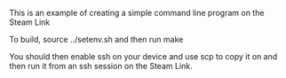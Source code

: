 
This is an example of creating a simple command line program on the Steam Link

To build, source ../setenv.sh and then run make

You should then enable ssh on your device and use scp to copy it on and then run it from an ssh session on the Steam Link.
